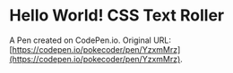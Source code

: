# Hello World! CSS Text Roller

A Pen created on CodePen.io. Original URL: [https://codepen.io/pokecoder/pen/YzxmMrz](https://codepen.io/pokecoder/pen/YzxmMrz).

